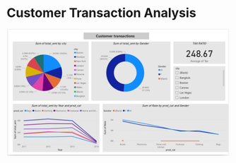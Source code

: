 # Customer Transaction Analysis
![alt text](https://github.com/SamanZahedi/CustomerTransaction-PowerBI/blob/d5eebade9791712184cb6975a2982a45e7010f3e/customer-transaction.png)